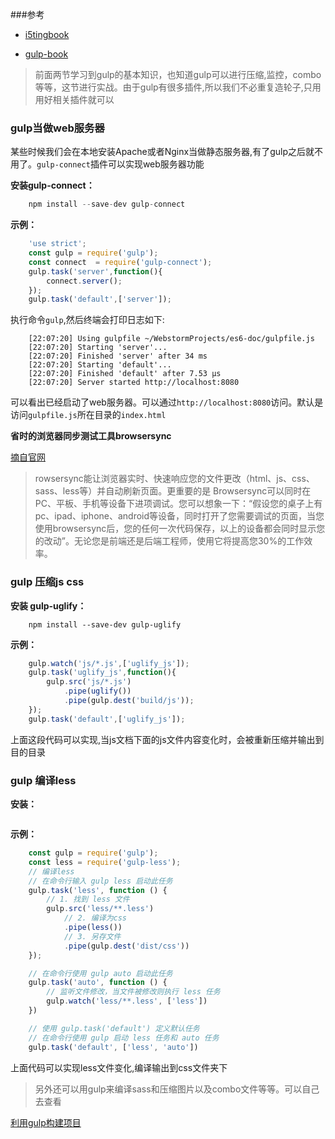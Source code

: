 ###参考

- [i5tingbook](http://i5ting.github.io/stuq-gulp/#10701)

- [gulp-book](https://github.com/xiaonew/gulp-book)

>前面两节学习到gulp的基本知识，也知道gulp可以进行压缩,监控，combo等等，这节进行实战。由于gulp有很多插件,所以我们不必重复造轮子,只用用好相关插件就可以

### gulp当做web服务器

某些时候我们会在本地安装Apache或者Nginx当做静态服务器,有了gulp之后就不用了。`gulp-connect`插件可以实现web服务器功能

**安装gulp-connect：**

``` javascript
    npm install --save-dev gulp-connect
```

**示例：**

``` javascript
    'use strict';
    const gulp = require('gulp');
    const connect  = require('gulp-connect');
    gulp.task('server',function(){
        connect.server();
    });
    gulp.task('default',['server']);
```

执行命令`gulp`,然后终端会打印日志如下:

```
    [22:07:20] Using gulpfile ~/WebstormProjects/es6-doc/gulpfile.js
    [22:07:20] Starting 'server'...
    [22:07:20] Finished 'server' after 34 ms
    [22:07:20] Starting 'default'...
    [22:07:20] Finished 'default' after 7.53 μs
    [22:07:20] Server started http://localhost:8080
```

可以看出已经启动了web服务器。可以通过`http://localhost:8080`访问。默认是访问`gulpfile.js`所在目录的`index.html`

**省时的浏览器同步测试工具browsersync**

[摘自官网](http://www.browsersync.cn/)
>rowsersync能让浏览器实时、快速响应您的文件更改（html、js、css、sass、less等）并自动刷新页面。更重要的是 Browsersync可以同时在PC、平板、手机等设备下进项调试。您可以想象一下：“假设您的桌子上有pc、ipad、iphone、android等设备，同时打开了您需要调试的页面，当您使用browsersync后，您的任何一次代码保存，以上的设备都会同时显示您的改动”。无论您是前端还是后端工程师，使用它将提高您30%的工作效率。

### gulp 压缩js css

**安装 gulp-uglify：**

```
    npm install --save-dev gulp-uglify
```


**示例：**

``` javascript
    gulp.watch('js/*.js',['uglify_js']);
    gulp.task('uglify_js',function(){
        gulp.src('js/*.js')
            .pipe(uglify())
            .pipe(gulp.dest('build/js'));
    });
    gulp.task('default',['uglify_js']);
```

上面这段代码可以实现,当js文档下面的js文件内容变化时，会被重新压缩并输出到目的目录


### gulp 编译less

**安装：**

```

```

**示例：**

``` javascript
    const gulp = require('gulp');
    const less = require('gulp-less');
    // 编译less
    // 在命令行输入 gulp less 启动此任务
    gulp.task('less', function () {
        // 1. 找到 less 文件
        gulp.src('less/**.less')
            // 2. 编译为css
            .pipe(less())
            // 3. 另存文件
            .pipe(gulp.dest('dist/css'))
    });

    // 在命令行使用 gulp auto 启动此任务
    gulp.task('auto', function () {
        // 监听文件修改，当文件被修改则执行 less 任务
        gulp.watch('less/**.less', ['less'])
    })

    // 使用 gulp.task('default') 定义默认任务
    // 在命令行使用 gulp 启动 less 任务和 auto 任务
    gulp.task('default', ['less', 'auto'])
```

上面代码可以实现less文件变化,编译输出到css文件夹下


>另外还可以用gulp来编译sass和压缩图片以及combo文件等等。可以自己去查看

[利用gulp构建项目](https://github.com/xiaonew/gulp-book/blob/master/chapter7.md)

